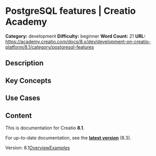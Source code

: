 # PostgreSQL features | Creatio Academy

**Category:** development **Difficulty:** beginner **Word Count:** 21 **URL:**
https://academy.creatio.com/docs/8.x/dev/development-on-creatio-platform/8.1/category/postgresql-features

## Description

## Key Concepts

## Use Cases

## Content

This is documentation for Creatio **8.1**.

For up-to-date documentation, see the
**[latest version](/docs/8.x/dev/development-on-creatio-platform/category/postgresql-features)**
(8.3).

Version:
8.1[Overview](/docs/8.x/dev/development-on-creatio-platform/8.1/development-tools/database-tools/postgresql-features/overview)[Examples](/docs/8.x/dev/development-on-creatio-platform/8.1/database-features-examples)
